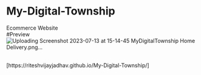 # My-Digital-Township
Ecommerce Website
<br>
#Preview
![Uploading Screenshot 2023-07-13 at 15-14-45 MyDigitalTownship Home Delivery.png…]()

<br>
[https://riteshvijayjadhav.github.io/My-Digital-Township/]
